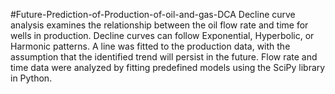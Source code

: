 #Future-Prediction-of-Production-of-oil-and-gas-DCA
Decline curve analysis examines the relationship between the oil flow rate and time for wells in production.
Decline curves can follow Exponential, Hyperbolic, or Harmonic patterns.
A line was fitted to the production data, with the assumption that the identified trend will persist in the future.
Flow rate and time data were analyzed by fitting predefined models using the SciPy library in Python.
